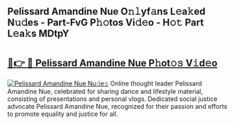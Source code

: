 ## Pelissard Amandine Nue O𝚗𝚕yf𝚊ns L𝚎a𝚔ed N𝚞𝚍es - Part-FvG P𝚑𝚘tos Vi𝚍𝚎o - H𝚘𝚝 Part L𝚎a𝚔s MDtpY

# <h2><a href="http://kf4efj6.oniu.top/?m=Pelissard+Amandine+Nue">🔗👉 🔴 Pelissard Amandine Nue P𝚑ot𝚘𝚜 V𝚒d𝚎o</a></h2>

[![Pelissard Amandine Nue Nu𝚍e𝚜](https://i.imgur.com/0qMVB7G.gif)](http://kf4efj6.oniu.top/?m=Pelissard+Amandine+Nue)
Online thought leader Pelissard Amandine Nue, celebrated for sharing dance and lifestyle material, consisting of presentations and personal vlogs. Dedicated social justice advocate Pelissard Amandine Nue, recognized for their passion and efforts to promote equality and justice for all.  
